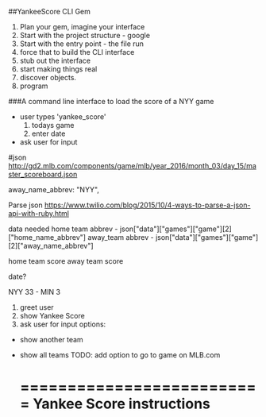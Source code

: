 <!-- NOTE -->
##YankeeScore CLI Gem

1. Plan your gem, imagine your interface
2. Start with the project structure - google
3. Start with the entry point - the file run
4. force that to build the CLI interface
5. stub out the interface
6. start making things real
7. discover objects.
8. program


###A command line interface to load the score of a NYY game

- user types 'yankee_score'
  1. todays game
  2. enter date
- ask user for input


#json http://gd2.mlb.com/components/game/mlb/year_2016/month_03/day_15/master_scoreboard.json


away_name_abbrev: "NYY",


Parse json https://www.twilio.com/blog/2015/10/4-ways-to-parse-a-json-api-with-ruby.html

data needed
  home team abbrev - json["data"]["games"]["game"][2]["home_name_abbrev"]
  away_team abbrev - json["data"]["games"]["game"][2]["away_name_abbrev"]

  home team score
  away team score

  date?

NYY 33 - MIN 3


1. greet user
2. show Yankee Score
3. ask user for input
  options:
  - show another team
  - show all teams
TODO: add option to go to game on MLB.com

    ==========================
    Yankee Score instructions
    ==========================
